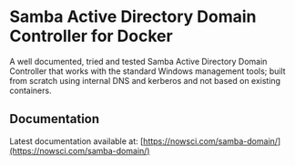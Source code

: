 # Samba Active Directory Domain Controller for Docker

A well documented, tried and tested Samba Active Directory Domain Controller that works with the standard Windows management tools; built from scratch using internal DNS and kerberos and not based on existing containers.

## Documentation

Latest documentation available at: [https://nowsci.com/samba-domain/](https://nowsci.com/samba-domain/)
